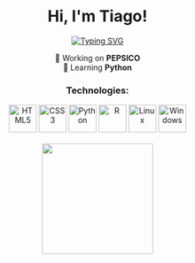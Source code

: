 <h1 align="center">Hi, I'm Tiago!</h1>
<p align="center">
  <a href="https://git.io/typing-svg">
    <img src="https://readme-typing-svg.demolab.com?font=Space+Grotesk&weight=100&size=30&duration=3000&pause=1000&color=F733C2&center=true&multiline=true&random=false&width=435&lines=Software+Engineer+Student" alt="Typing SVG" />
  </a>
</p>

<p align="center">
  💼 Working on <strong>PEPSICO</strong>
  <br>
  📝 Learning <strong>Python</strong>
</p>

<div align="center">
  <h3>Technologies:</h3>
  <img src="https://img.shields.io/badge/HTML5-E34F26?style=for-the-badge&logo=html5&logoColor=white" alt="HTML5" height="50">
  <img src="https://img.shields.io/badge/CSS3-1572B6?style=for-the-badge&logo=css3&logoColor=white" alt="CSS3" height="50">
  <img src="https://img.shields.io/badge/Python-FFD43B?style=for-the-badge&logo=python&logoColor=blue" alt="Python" height="50">
  <img src="https://cdn.jsdelivr.net/gh/devicons/devicon/icons/r/r-original.svg" alt="R" height="50" width="50">
  <img src="https://cdn.jsdelivr.net/gh/devicons/devicon/icons/linux/linux-original.svg" alt="Linux" height="50" width="50">
  <img src="https://cdn.jsdelivr.net/gh/devicons/devicon/icons/windows8/windows8-original.svg" alt="Windows" height="50" width="50">
</div>

<br>

<div align="center">
  <a href="https://github.com/TiagoGrebogi">
    <img loading="lazy" height="200em" src="https://github-readme-stats.vercel.app/api/top-langs/?username=TiagoGrebogi&layout=compact&langs_count=7&theme=dark"/>
  </a>
</div>
